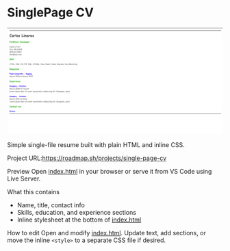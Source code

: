 # SinglePage CV

<img src="./Single-Page-CV.png">

Simple single-file resume built with plain HTML and inline CSS.

Project URL:https://roadmap.sh/projects/single-page-cv

Preview
Open [index.html](index.html) in your browser or serve it from VS Code using Live Server.

What this contains
- Name, title, contact info
- Skills, education, and experience sections
- Inline stylesheet at the bottom of [index.html](index.html)

How to edit
Open and modify [index.html](index.html). Update text, add sections, or move the inline `<style>` to a separate CSS file if desired.